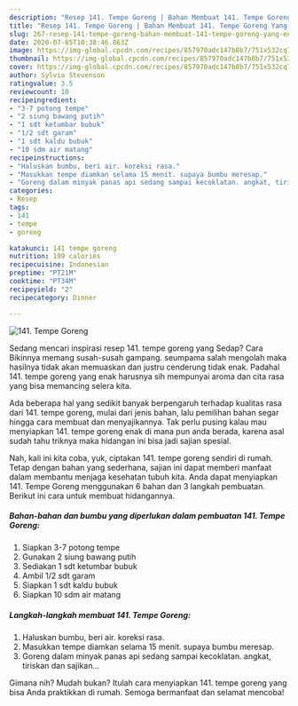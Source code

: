```yaml
---
description: "Resep 141. Tempe Goreng | Bahan Membuat 141. Tempe Goreng Yang Enak Banget"
title: "Resep 141. Tempe Goreng | Bahan Membuat 141. Tempe Goreng Yang Enak Banget"
slug: 267-resep-141-tempe-goreng-bahan-membuat-141-tempe-goreng-yang-enak-banget
date: 2020-07-05T10:38:46.863Z
image: https://img-global.cpcdn.com/recipes/857970adc147b8b7/751x532cq70/141-tempe-goreng-foto-resep-utama.jpg
thumbnail: https://img-global.cpcdn.com/recipes/857970adc147b8b7/751x532cq70/141-tempe-goreng-foto-resep-utama.jpg
cover: https://img-global.cpcdn.com/recipes/857970adc147b8b7/751x532cq70/141-tempe-goreng-foto-resep-utama.jpg
author: Sylvia Stevenson
ratingvalue: 3.5
reviewcount: 10
recipeingredient:
- "3-7 potong tempe"
- "2 siung bawang putih"
- "1 sdt ketumbar bubuk"
- "1/2 sdt garam"
- "1 sdt kaldu bubuk"
- "10 sdm air matang"
recipeinstructions:
- "Haluskan bumbu, beri air. koreksi rasa."
- "Masukkan tempe diamkan selama 15 menit. supaya bumbu meresap."
- "Goreng dalam minyak panas api sedang sampai kecoklatan. angkat, tiriskan dan sajikan..."
categories:
- Resep
tags:
- 141
- tempe
- goreng

katakunci: 141 tempe goreng 
nutrition: 199 calories
recipecuisine: Indonesian
preptime: "PT21M"
cooktime: "PT34M"
recipeyield: "2"
recipecategory: Dinner

---
```



![141. Tempe Goreng](https://img-global.cpcdn.com/recipes/857970adc147b8b7/751x532cq70/141-tempe-goreng-foto-resep-utama.jpg)

Sedang mencari inspirasi resep 141. tempe goreng yang Sedap? Cara Bikinnya memang susah-susah gampang. seumpama salah mengolah maka hasilnya tidak akan memuaskan dan justru cenderung tidak enak. Padahal 141. tempe goreng yang enak harusnya sih mempunyai aroma dan cita rasa yang bisa memancing selera kita.



Ada beberapa hal yang sedikit banyak berpengaruh terhadap kualitas rasa dari 141. tempe goreng, mulai dari jenis bahan, lalu pemilihan bahan segar hingga cara membuat dan menyajikannya. Tak perlu pusing kalau mau menyiapkan 141. tempe goreng enak di mana pun anda berada, karena asal sudah tahu triknya maka hidangan ini bisa jadi sajian spesial.


Nah, kali ini kita coba, yuk, ciptakan 141. tempe goreng sendiri di rumah. Tetap dengan bahan yang sederhana, sajian ini dapat memberi manfaat dalam membantu menjaga kesehatan tubuh kita. Anda dapat menyiapkan 141. Tempe Goreng menggunakan 6 bahan dan 3 langkah pembuatan. Berikut ini cara untuk membuat hidangannya.

<!--inarticleads1-->

##### Bahan-bahan dan bumbu yang diperlukan dalam pembuatan 141. Tempe Goreng:

1. Siapkan 3-7 potong tempe
1. Gunakan 2 siung bawang putih
1. Sediakan 1 sdt ketumbar bubuk
1. Ambil 1/2 sdt garam
1. Siapkan 1 sdt kaldu bubuk
1. Siapkan 10 sdm air matang




<!--inarticleads2-->

##### Langkah-langkah membuat 141. Tempe Goreng:

1. Haluskan bumbu, beri air. koreksi rasa.
1. Masukkan tempe diamkan selama 15 menit. supaya bumbu meresap.
1. Goreng dalam minyak panas api sedang sampai kecoklatan. angkat, tiriskan dan sajikan...




Gimana nih? Mudah bukan? Itulah cara menyiapkan 141. tempe goreng yang bisa Anda praktikkan di rumah. Semoga bermanfaat dan selamat mencoba!
